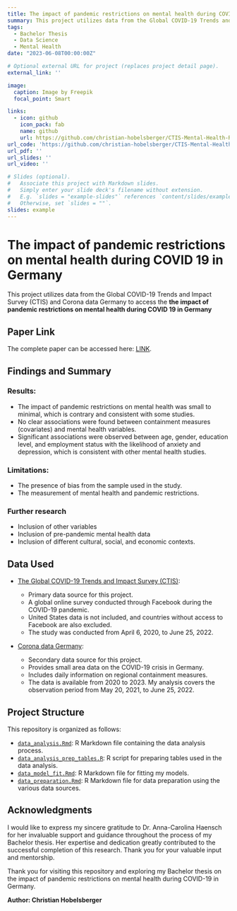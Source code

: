 ```yaml
---
title: The impact of pandemic restrictions on mental health during COVID 19 in Germany (Bachelor Thesis)
summary: This project utilizes data from the Global COVID-19 Trends and Impact Survey (CTIS) and Corona data Germany to access the the impact of pandemic restrictions on mental health during COVID 19 in Germany.
tags:
  - Bachelor Thesis
  - Data Science
  - Mental Health
date: "2023-06-08T00:00:00Z"

# Optional external URL for project (replaces project detail page).
external_link: ''

image:
  caption: Image by Freepik
  focal_point: Smart

links:
  - icon: github
    icon_pack: fab
    name: github
    url: https://github.com/christian-hobelsberger/CTIS-Mental-Health-Restrictions
url_code: 'https://github.com/christian-hobelsberger/CTIS-Mental-Health-Restrictions'
url_pdf: ''
url_slides: ''
url_video: ''

# Slides (optional).
#   Associate this project with Markdown slides.
#   Simply enter your slide deck's filename without extension.
#   E.g. `slides = "example-slides"` references `content/slides/example-slides.md`.
#   Otherwise, set `slides = ""`.
slides: example
---
```


# The impact of pandemic restrictions on mental health during COVID 19 in Germany

This project utilizes data from the Global COVID-19 Trends and Impact Survey (CTIS) and Corona data Germany to access the **the impact of pandemic restrictions on mental health during COVID 19 in Germany**

## Paper Link

The complete paper can be accessed here: [LINK]().

## Findings and Summary

### Results:

- The impact of pandemic restrictions on mental health was small to minimal, which is contrary and consistent with some studies.
- No clear associations were found between containment measures (covariates) and mental health variables.
- Significant associations were observed between age, gender, education level, and employment status with the likelihood of anxiety and depression, which is consistent with other mental health studies.

### Limitations:

- The presence of bias from the sample used in the study.
- The measurement of mental health and pandemic restrictions.

### Further research
- Inclusion of other variables
- Inclusion of pre-pandemic mental health data
- Inclusion of different cultural, social, and economic contexts.

## Data Used

- [The Global COVID-19 Trends and Impact Survey (CTIS)](https://covidmap.umd.edu/):
  - Primary data source for this project.
  - A global online survey conducted through Facebook during the COVID-19 pandemic.
  - United States data is not included, and countries without access to Facebook are also excluded.
  - The study was conducted from April 6, 2020, to June 25, 2022.

- [Corona data Germany](https://www.corona-daten-deutschland.de/):
  - Secondary data source for this project.
  - Provides small area data on the COVID-19 crisis in Germany.
  - Includes daily information on regional containment measures.
  - The data is available from 2020 to 2023.
My analysis covers the observation period from May 20, 2021, to June 25, 2022.

## Project Structure

This repository is organized as follows:
- [`data_analysis.Rmd`](data_analysis.Rmd): R Markdown file containing the data analysis process.
- [`data_analysis_prep_tables.R`](data_analysis_prep_tables.R): R script for preparing tables used in the data analysis.
- [`data_model_fit.Rmd`](data_model_fit.Rmd): R Markdown file for fitting my models.
- [`data_preparation.Rmd`](data_preparation.Rmd): R Markdown file for data preparation using the various data sources.

## Acknowledgments

I would like to express my sincere gratitude to Dr. Anna-Carolina Haensch for her invaluable support and guidance throughout the process of my Bachelor thesis. Her expertise and dedication greatly contributed to the successful completion of this research. Thank you for your valuable input and mentorship.

Thank you for visiting this repository and exploring my Bachelor thesis on the impact of pandemic restrictions on mental health during COVID-19 in Germany.

**Author: Christian Hobelsberger**